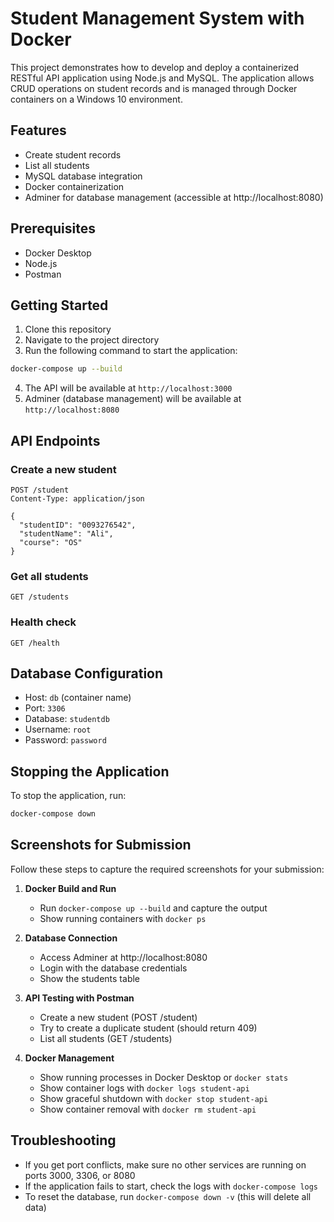 # Student Management System with Docker

This project demonstrates how to develop and deploy a containerized RESTful API application using Node.js and MySQL. The application allows CRUD operations on student records and is managed through Docker containers on a Windows 10 environment.

## Features

- Create student records
- List all students
- MySQL database integration
- Docker containerization
- Adminer for database management (accessible at http://localhost:8080)

## Prerequisites

- Docker Desktop
- Node.js
- Postman


## Getting Started

1. Clone this repository
2. Navigate to the project directory
3. Run the following command to start the application:

```bash
docker-compose up --build
```

4. The API will be available at `http://localhost:3000`
5. Adminer (database management) will be available at `http://localhost:8080`

## API Endpoints

### Create a new student

```
POST /student
Content-Type: application/json

{
  "studentID": "0093276542",
  "studentName": "Ali",
  "course": "OS"
}
```

### Get all students

```
GET /students
```

### Health check

```
GET /health
```

## Database Configuration

- Host: `db` (container name)
- Port: `3306`
- Database: `studentdb`
- Username: `root`
- Password: `password`

## Stopping the Application

To stop the application, run:

```bash
docker-compose down
```

## Screenshots for Submission

Follow these steps to capture the required screenshots for your submission:

1. **Docker Build and Run**
   - Run `docker-compose up --build` and capture the output
   - Show running containers with `docker ps`

2. **Database Connection**
   - Access Adminer at http://localhost:8080
   - Login with the database credentials
   - Show the students table

3. **API Testing with Postman**
   - Create a new student (POST /student)
   - Try to create a duplicate student (should return 409)
   - List all students (GET /students)

4. **Docker Management**
   - Show running processes in Docker Desktop or `docker stats`
   - Show container logs with `docker logs student-api`
   - Show graceful shutdown with `docker stop student-api`
   - Show container removal with `docker rm student-api`

## Troubleshooting

- If you get port conflicts, make sure no other services are running on ports 3000, 3306, or 8080
- If the application fails to start, check the logs with `docker-compose logs`
- To reset the database, run `docker-compose down -v` (this will delete all data)
